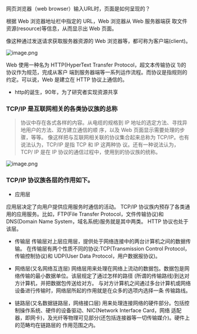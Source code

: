 
网页浏览器（web browser）输入URL时，页面是如何呈现的？

根据 Web 浏览器地址栏中指定的 URL，Web 浏览器从 Web 服务器端获 取文件资源(resource)等信息，从而显示出 Web 页面。

像这种通过发送请求获取服务器资源的 Web 浏览器等，都可称为客户端(client)。

 ![image.png](https://upload-images.jianshu.io/upload_images/6828981-bc7f1af13e793071.png?imageMogr2/auto-orient/strip%7CimageView2/2/w/1240)

Web 使用一种名为 HTTP(HyperText Transfer Protocol，超文本传输协议 1)的协议作为规范，完成从客户 端到服务器端等一系列运作流程。而协议是指规则的约定。可以说，Web 是建立在 HTTP 协议上通信的。

* http的诞生，90年，为了研究者实现资源共享

### TCP/IP 是互联网相关的各类协议族的总称

>协议中存在各式各样的内容。从电缆的规格到 IP 地址的选定方法、寻找异地用户的方法、双方建立通信的顺
序，以及 Web 页面显示需要处理的步骤，等等。
像这样把与互联网相关联的协议集合起来总称为 TCP/IP。也有说法认为，TCP/IP 是指 TCP 和 IP 这两种协
议。还有一种说法认为，TCP/ IP 是在 IP 协议的通信过程中，使用到的协议族的统称。

![image.png](https://upload-images.jianshu.io/upload_images/6828981-7524c9954d832f2d.png?imageMogr2/auto-orient/strip%7CimageView2/2/w/1240)

### TCP/IP 协议族各层的作用如下。

* 应用层

应用层决定了向用户提供应用服务时通信的活动。
TCP/IP 协议族内预存了各类通用的应用服务。比如，FTP(File Transfer Protocol，文件传输协议)和 DNS(Domain Name System，域名系统)服务就是其中两类。
HTTP 协议也处于该层。
* 传输层
传输层对上层应用层，提供处于网络连接中的两台计算机之间的数据传输。
在传输层有两个性质不同的协议:TCP(Transmission Control Protocol，传输控制协议)和 UDP(User Data Protocol，用户数据报协议)。

* 网络层(又名网络互连层)
网络层用来处理在网络上流动的数据包。数据包是网络传输的最小数据单位。该层规定了通过怎样的路径 (所谓的传输路线)到达对方计算机，并把数据包传送给对方。
与对方计算机之间通过多台计算机或网络设备进行传输时，网络层所起的作用就是在众多的选项内选择一条 传输路线。

* 链路层(又名数据链路层，网络接口层)
用来处理连接网络的硬件部分。包括控制操作系统、硬件的设备驱动、NIC(Network Interface Card，网络 适配器，即网卡)，及光纤等物理可见部分(还包括连接器等一切传输媒介)。硬件上的范畴均在链路层的 作用范围之内。
